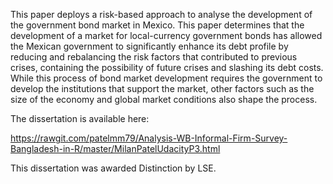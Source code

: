 
This paper deploys a risk-based approach to analyse the development of the government bond market in Mexico.  This paper determines that the development of a market for local-currency government bonds has allowed the Mexican government to significantly enhance its debt profile by reducing and rebalancing the risk factors that contributed to previous crises, containing the possibility of future crises and slashing its debt costs.  While this process of bond market development requires the government to develop the institutions that support the market, other factors such as the size of the economy and global market conditions also shape the process.  

The dissertation is available here:

https://rawgit.com/patelmm79/Analysis-WB-Informal-Firm-Survey-Bangladesh-in-R/master/MilanPatelUdacityP3.html

This dissertation was awarded Distinction by LSE.


